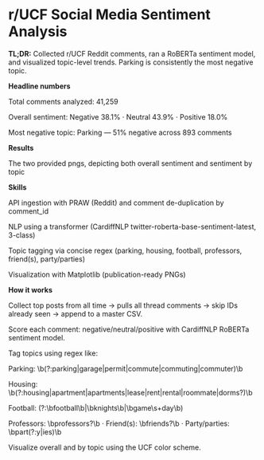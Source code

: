 # r/UCF Social Media Sentiment Analysis
**TL;DR:** Collected r/UCF Reddit comments, ran a RoBERTa sentiment model, and visualized topic-level trends. Parking is consistently the most negative topic.

**Headline numbers**

Total comments analyzed: 41,259

Overall sentiment: Negative 38.1% · Neutral 43.9% · Positive 18.0%

Most negative topic: Parking — 51% negative across 893 comments

**Results**

The two provided pngs, depicting both overall sentiment and sentiment by topic

**Skills**

API ingestion with PRAW (Reddit) and comment de-duplication by comment_id

NLP using a transformer (CardiffNLP twitter-roberta-base-sentiment-latest, 3-class)

Topic tagging via concise regex (parking, housing, football, professors, friend(s), party/parties)

Visualization with Matplotlib (publication-ready PNGs)

**How it works**

Collect top posts from all time → pulls all thread comments → skip IDs already seen → append to a master CSV.

Score each comment: negative/neutral/positive with CardiffNLP RoBERTa sentiment model.

Tag topics using regex like:

Parking: \b(?:parking|garage|permit|commute|commuting|commuter)\b

Housing: \b(?:housing|apartment|apartments|lease|rent|rental|roommate|dorms?)\b

Football: (?:\bfootball\b|\bknights\b|\bgame\s+day\b)

Professors: \bprofessors?\b · Friend(s): \bfriends?\b · Party/parties: \bpart(?:y|ies)\b

Visualize overall and by topic using the UCF color scheme.
